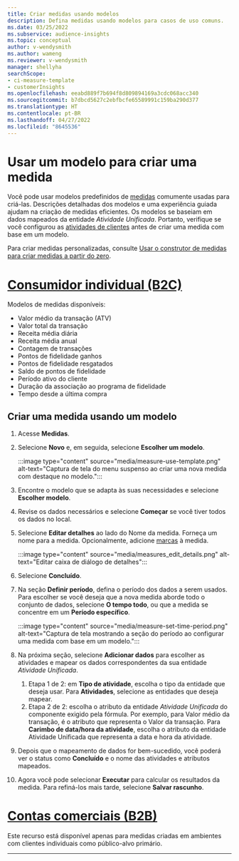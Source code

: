 ```yaml
---
title: Criar medidas usando modelos
description: Defina medidas usando modelos para casos de uso comuns.
ms.date: 03/25/2022
ms.subservice: audience-insights
ms.topic: conceptual
author: v-wendysmith
ms.author: wameng
ms.reviewer: v-wendysmith
manager: shellyha
searchScope:
- ci-measure-template
- customerInsights
ms.openlocfilehash: eeabd889f7b694f8d809894169a3cdc068acc340
ms.sourcegitcommit: b7dbcd5627c2ebfbcfe65589991c159ba290d377
ms.translationtype: HT
ms.contentlocale: pt-BR
ms.lasthandoff: 04/27/2022
ms.locfileid: "8645536"
---
```

# <a name="use-a-template-to-build-a-measure"></a>Usar um modelo para criar uma medida

Você pode usar modelos predefinidos de [medidas](measures.md) comumente usadas para criá-las. Descrições detalhadas dos modelos e uma experiência guiada ajudam na criação de medidas eficientes. Os modelos se baseiam em dados mapeados da entidade *Atividade Unificada*. Portanto, verifique se você configurou as [atividades de clientes](activities.md) antes de criar uma medida com base em um modelo.

Para criar medidas personalizadas, consulte [Usar o construtor de medidas para criar medidas a partir do zero](measure-builder.md).

# <a name="individual-consumers-b-to-c"></a>[Consumidor individual (B2C)](#tab/b2c)

Modelos de medidas disponíveis: 
- Valor médio da transação (ATV)
- Valor total da transação
- Receita média diária
- Receita média anual
- Contagem de transações
- Pontos de fidelidade ganhos
- Pontos de fidelidade resgatados
- Saldo de pontos de fidelidade
- Período ativo do cliente
- Duração da associação ao programa de fidelidade
- Tempo desde a última compra

## <a name="build-a-new-measure-using-a-template"></a>Criar uma medida usando um modelo

1. Acesse **Medidas**.

1. Selecione **Novo** e, em seguida, selecione **Escolher um modelo**.

   :::image type="content" source="media/measure-use-template.png" alt-text="Captura de tela do menu suspenso ao criar uma nova medida com destaque no modelo.":::

1. Encontre o modelo que se adapta às suas necessidades e selecione **Escolher modelo**.

1. Revise os dados necessários e selecione **Começar** se você tiver todos os dados no local.

1. Selecione **Editar detalhes** ao lado do Nome da medida. Forneça um nome para a medida. Opcionalmente, adicione [marcas](work-with-tags-columns.md#manage-tags) à medida.

   :::image type="content" source="media/measures_edit_details.png" alt-text="Editar caixa de diálogo de detalhes":::

1. Selecione **Concluído**.

1. Na seção **Definir período**, defina o período dos dados a serem usados. Para escolher se você deseja que a nova medida aborde todo o conjunto de dados, selecione **O tempo todo**, ou que a medida se concentre em um **Período específico**.

   :::image type="content" source="media/measure-set-time-period.png" alt-text="Captura de tela mostrando a seção do período ao configurar uma medida com base em um modelo.":::

1. Na próxima seção, selecione **Adicionar dados** para escolher as atividades e mapear os dados correspondentes da sua entidade *Atividade Unificada*.

    1. Etapa 1 de 2: em **Tipo de atividade**, escolha o tipo da entidade que deseja usar. Para **Atividades**, selecione as entidades que deseja mapear.
    1. Etapa 2 de 2: escolha o atributo da entidade *Atividade Unificada* do componente exigido pela fórmula. Por exemplo, para Valor médio da transação, é o atributo que representa o Valor da transação. Para **Carimbo de data/hora da atividade**, escolha o atributo da entidade Atividade Unificada que representa a data e hora da atividade.
   
1. Depois que o mapeamento de dados for bem-sucedido, você poderá ver o status como **Concluído** e o nome das atividades e atributos mapeados.

1. Agora você pode selecionar **Executar** para calcular os resultados da medida. Para refiná-los mais tarde, selecione **Salvar rascunho**.

# <a name="business-accounts-b-to-b"></a>[Contas comerciais (B2B)](#tab/b2b)

Este recurso está disponível apenas para medidas criadas em ambientes com clientes individuais como público-alvo primário.

---
